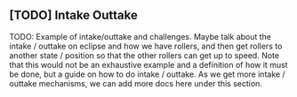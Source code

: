 ## [TODO] Intake Outtake

TODO: Example of intake/outtake and challenges.  Maybe talk about the intake / outtake on eclipse and how we have rollers, and then get rollers to another state / position so that the other rollers can get up to speed.  Note that this would not be an exhaustive example and a definition of how it must be done, but a guide on how to do intake / outtake.  As we get more intake / outtake mechanisms, we can add more docs here under this section.
